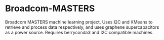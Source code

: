 # Broadcom-MASTERS

Broadcom MASTERS machine learning project. Uses I2C and KMeans to retrieve and process data respectively, and uses graphene supercapacitors as a power source. Requires berryconda3 and I2C compatible machines.
